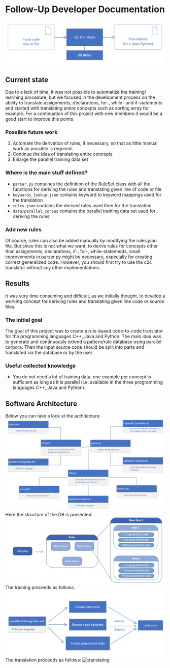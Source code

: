 # Follow-Up Developer Documentation

![overview](./images/overview.png)

## Current state
Due to a lack of time, it was not possible to automatize the training/ learining procedure, but we focused in the development process on the ability to translate assignments, declarations, for-, while- and if-statements and started with translating entire concepts such as sorting array for example. For a continuation of this project with new members it would be a good start to improve this points.

### Possible future work
1. Automate the derivation of rules, if necessary, so that as little manual work as possible is required.
2. Continue the idea of translating entire concepts
3. Enlarge the parallel training data set

### Where is the main stuff defined?
* `parser.py` containes the definition of the RuleSet class with all the functions for deriving the rules and translating given line of code or file
* `keywords_lookup.json` contains keyword to keyword mappings used for the translation
* `rules.json` contains the derived rules used then for the translation
* `data/parallel_corpus` contains the parallel training data set used for deriving the rules

### Add new rules
Of course, rules can also be added manually by modifying the rules.json file. But since this is not what we want, to derive rules for concepts other than assignments, declarations, if-, for-, while-statements, small improvements in parser.py might be necessary, especially for creating correct generalized code. However, you should first try to use the c2c translator without any other implementations.

## Results
It was very time consuming and difficult, as we initially thought, to develop a working concept for deriving rules and translating given line code or source files.

### The initial goal
The goal of this project was to create a rule-based code-to-code translator for the programming languages C++, Java and Python. The main idea was to generate and continuously extend a pattern/rule database using parallel corpora. Then the input source code should be split into parts and translated via the database or by the user.

### Useful collected knowledge
* You do not need a lot of training data, one example per concept is sufficient as long as it is parallel (i.e. available in the three programming languages C++, Java and Python).

## Software Architecture
Below you can take a look at the architecture. 
![architecture](./images/architecture.png)
Here the structure of the DB is presented.
![rules](./images/rules.png)
The training proceeds as follows.
![training](./images/training.png)
The translation proceeds as follows:
![translating](./images/traslating.png)

